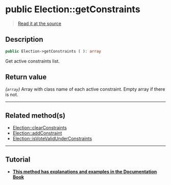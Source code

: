 # public Election::getConstraints

> [Read it at the source](https://github.com/julien-boudry/Condorcet/blob/master/src/Election.php#L383)

## Description    

```php
public Election->getConstraints ( ): array
```

Get active constraints list.


## Return value   

*(`array`)* Array with class name of each active constraint. Empty array if there is not.


---------------------------------------

## Related method(s)      

* [Election::clearConstraints](/Docs/api-reference/Election%20Class/Election--clearConstraints.md)    
* [Election::addConstraint](/Docs/api-reference/Election%20Class/Election--addConstraint.md)    
* [Election::isVoteValidUnderConstraints](/Docs/api-reference/Election%20Class/Election--isVoteValidUnderConstraints.md)    

---------------------------------------

## Tutorial

* **[This method has explanations and examples in the Documentation Book](https://docs.condorcet.io/book/3.AsPhpLibrary/5.Votes/5.VotesConstraints)**    

